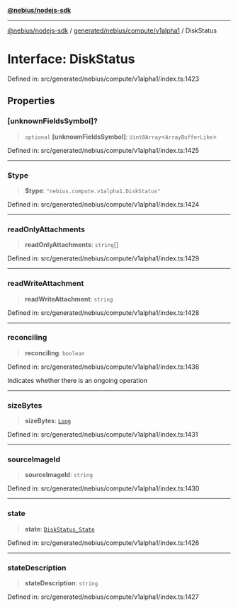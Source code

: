 [**@nebius/nodejs-sdk**](../../../../../README.md)

***

[@nebius/nodejs-sdk](../../../../../README.md) / [generated/nebius/compute/v1alpha1](../README.md) / DiskStatus

# Interface: DiskStatus

Defined in: src/generated/nebius/compute/v1alpha1/index.ts:1423

## Properties

### \[unknownFieldsSymbol\]?

> `optional` **\[unknownFieldsSymbol\]**: `Uint8Array`\<`ArrayBufferLike`\>

Defined in: src/generated/nebius/compute/v1alpha1/index.ts:1425

***

### $type

> **$type**: `"nebius.compute.v1alpha1.DiskStatus"`

Defined in: src/generated/nebius/compute/v1alpha1/index.ts:1424

***

### readOnlyAttachments

> **readOnlyAttachments**: `string`[]

Defined in: src/generated/nebius/compute/v1alpha1/index.ts:1429

***

### readWriteAttachment

> **readWriteAttachment**: `string`

Defined in: src/generated/nebius/compute/v1alpha1/index.ts:1428

***

### reconciling

> **reconciling**: `boolean`

Defined in: src/generated/nebius/compute/v1alpha1/index.ts:1436

Indicates whether there is an ongoing operation

***

### sizeBytes

> **sizeBytes**: [`Long`](../../../../../runtime/protos/core/classes/Long.md)

Defined in: src/generated/nebius/compute/v1alpha1/index.ts:1431

***

### sourceImageId

> **sourceImageId**: `string`

Defined in: src/generated/nebius/compute/v1alpha1/index.ts:1430

***

### state

> **state**: [`DiskStatus_State`](../type-aliases/DiskStatus_State.md)

Defined in: src/generated/nebius/compute/v1alpha1/index.ts:1426

***

### stateDescription

> **stateDescription**: `string`

Defined in: src/generated/nebius/compute/v1alpha1/index.ts:1427
